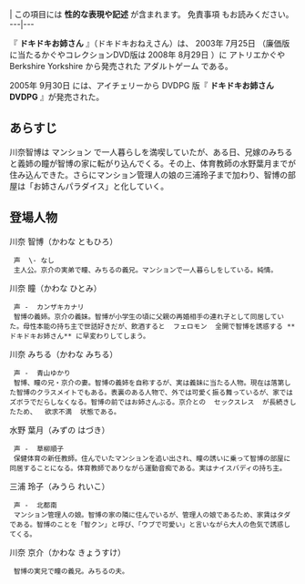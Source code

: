 |  この項目には **性的な表現や記述** が含まれます。  免責事項  もお読みください。  
---|---  
  
『 **ドキドキお姉さん** 』（ドキドキおねえさん）は、  2003年  7月25日  （廉価版に当たるかぐやコレクションDVD版は  2008年
8月29日  ）に  アトリエかぐや Berkshire Yorkshire  から発売された  アダルトゲーム  である。

2005年  9月30日  には、アイチェリーから  DVDPG  版『 **ドキドキお姉さん DVDPG** 』が発売された。

##  あらすじ  

川奈智博は  マンション
で一人暮らしを満喫していたが、ある日、兄嫁のみちると義姉の瞳が智博の家に転がり込んでくる。その上、体育教師の水野葉月までが住み込んできた。さらにマンション管理人の娘の三浦玲子まで加わり、智博の部屋は「お姉さんパラダイス」と化していく。

##  登場人物  

川奈 智博（かわな ともひろ）

     声  \- なし 
     主人公。京介の実弟で瞳、みちるの義兄。マンションで一人暮らしをしている。純情。 
川奈 瞳（かわな ひとみ）

     声 -  カンザキカナリ 
     智博の義姉。京介の義妹。智博が小学生の頃に父親の再婚相手の連れ子として同居していた。母性本能の持ち主で世話好きだが、飲酒すると  フェロモン  全開で智博を誘惑する **ドキドキお姉さん** に早変わりしてしまう。 
川奈 みちる（かわな みちる）

     声 -  青山ゆかり 
     智博、瞳の兄・京介の妻。智博の義姉を自称するが、実は義妹に当たる人物。現在は落第した智博のクラスメイトでもある。表裏のある人物で、外では可愛く振る舞っているが、家ではズボラでだらしなくなる。智博の前ではお姉さんぶる。京介との  セックスレス  が長続きしたため、  欲求不満  状態である。 
水野 葉月（みずの はづき）

     声 -  草柳順子 
     保健体育の新任教師。住んでいたマンションを追い出され、瞳の誘いに乗って智博の部屋に同居することになる。体育教師でありながら運動音痴である。実はナイスバディの持ち主。 
三浦 玲子（みうら れいこ）

     声 -  北都南 
     マンション管理人の娘。智博の家の隣に住んでいるが、管理人の娘であるため、家賃はタダである。智博のことを「智クン」と呼び、「ウブで可愛い」と言いながら大人の色気で誘惑してくる。 
川奈 京介（かわな きょうすけ）

     智博の実兄で瞳の義兄。みちるの夫。 

